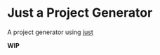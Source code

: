 # Just a Project Generator

A project generator using
[just](https://github.com/casey/just?tab=readme-ov-file#just-scripts)

**WIP**
